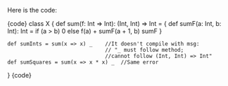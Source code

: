 Here is the code:

{code}
class X {
    def sum(f: Int => Int): (Int, Int) => Int = {
      def sumF(a: Int, b: Int): Int =
      if (a > b) 0 else f(a) + sumF(a + 1, b)
      sumF
    }

    def sumInts = sum(x => x) _    //It doesn't compile with msg:
                                   // "_ must follow method; 
                                   //cannot follow (Int, Int) => Int"
    def sumSquares = sum(x => x * x) _  //Same error 
}
{code}
